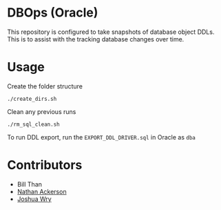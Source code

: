 # DBOps (Oracle) 

This repository is configured to take snapshots of database object DDLs. This is to assist with the tracking database changes over time. 


# Usage

Create the folder structure

```
./create_dirs.sh
```


Clean any previous runs

```
./rm_sql_clean.sh
```

To run DDL export, run the `EXPORT_DDL_DRIVER.sql` in Oracle as `dba` 

# Contributors

* Bill Than
* [Nathan Ackerson](https://www.linkedin.com/in/nathan-ackerson-66aa68197)
* [Joshua Wry](https://www.linkedin.com/in/jw1999/)
